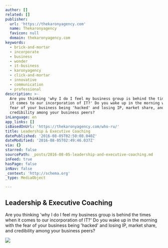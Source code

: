 ```yaml
---
author: []
related: []
publisher:
  url: 'https://thekaronyagency.com'
  name: Thekaronyagency
  favicon: null
  domain: thekaronyagency.com
keywords:
  - brick-and-mortar
  - incorporate
  - business
  - wonder
  - it-business
  - karonyagency
  - click-and-mortar
  - innovative
  - communication
  - professional
description: >-
  Are you thinking 'why I do I feel my business group is behind the times when
  it comes to our incorporation of IT?' Do you wake up in the morning with the
  fear of your business being 'hacked' and losing IP, market share, and
  credibility among your business peers?
inLanguage: en
app_links: []
isBasedOnUrl: 'https://thekaronyagency.com/who-ru/'
title: Leadership & Executive Coaching
datePublished: '2016-08-05T02:50:08.040Z'
dateModified: '2016-08-05T02:49:46.037Z'
via: {}
starred: false
sourcePath: _posts/2016-08-05-leadership-and-executive-coaching.md
inFeed: true
hasPage: false
inNav: false
_context: 'http://schema.org'
_type: MediaObject

---
```

<article style=""><h1>Leadership &amp; Executive Coaching</h1><p>Are you thinking 'why I do I feel my business group is behind the times when it comes to our incorporation of IT?' Do you wake up in the morning with the fear of your business being 'hacked' and losing IP, market share, and credibility among your business peers?</p><img src="https://thekaronyagency.com/wp-content/uploads/2015/07/cropped-image1.jpeg" /></article>